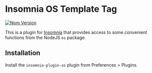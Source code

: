# Insomnia OS Template Tag

[![Npm Version](https://img.shields.io/npm/v/insomnia-plugin-os.svg)](https://www.npmjs.com/package/insomnia-plugin-os)

This is a plugin for [Insomnia](https://insomnia.rest) that provides access to some 
convenient functions from the NodeJS `os` package.

## Installation

Install the `insomnia-plugin-os` plugin from Preferences > Plugins.

